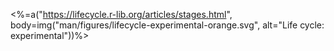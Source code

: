 <%=a("https://lifecycle.r-lib.org/articles/stages.html", body=img("man/figures/lifecycle-experimental-orange.svg", alt="Life cycle: experimental"))%>
